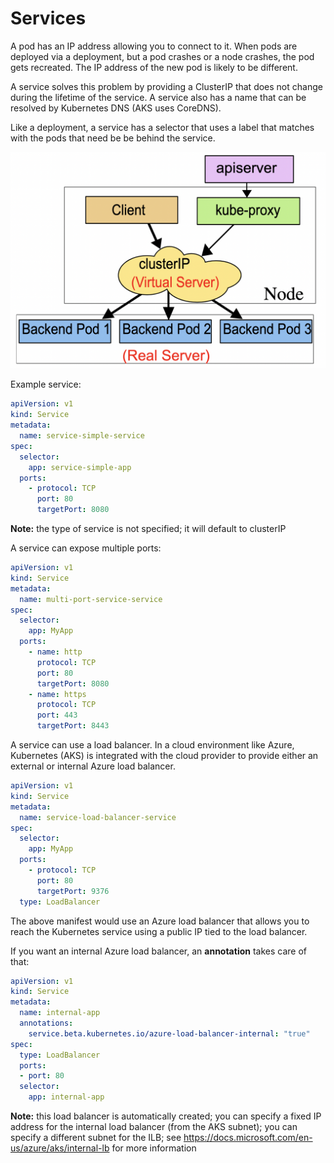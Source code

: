 # Services

A pod has an IP address allowing you to connect to it. When pods are deployed via a deployment, but a pod crashes or a node crashes, the pod gets recreated. The IP address of the new pod is likely to be different.

A service solves this problem by providing a ClusterIP that does not change during the lifetime of the service. A service also has a name that can be resolved by Kubernetes DNS (AKS uses CoreDNS).

Like a deployment, a service has a selector that uses a label that matches with the pods that need be be behind the service.

![Services](services-k8s.png)

Example service:

```yaml
apiVersion: v1
kind: Service
metadata:
  name: service-simple-service
spec:
  selector:
    app: service-simple-app
  ports:
    - protocol: TCP
      port: 80
      targetPort: 8080
```

**Note:** the type of service is not specified; it will default to clusterIP

A service can expose multiple ports:

```yaml
apiVersion: v1
kind: Service
metadata:
  name: multi-port-service-service
spec:
  selector:
    app: MyApp
  ports:
    - name: http
      protocol: TCP
      port: 80
      targetPort: 8080
    - name: https
      protocol: TCP
      port: 443
      targetPort: 8443
```

A service can use a load balancer. In a cloud environment like Azure, Kubernetes (AKS) is integrated with the cloud provider to provide either an external or internal Azure load balancer.

```yaml
apiVersion: v1
kind: Service
metadata:
  name: service-load-balancer-service
spec:
  selector:
    app: MyApp
  ports:
    - protocol: TCP
      port: 80
      targetPort: 9376
  type: LoadBalancer
```

The above manifest would use an Azure load balancer that allows you to reach the Kubernetes service using a public IP tied to the load balancer.

If you want an internal Azure load balancer, an **annotation** takes care of that:

```yaml
apiVersion: v1
kind: Service
metadata:
  name: internal-app
  annotations:
    service.beta.kubernetes.io/azure-load-balancer-internal: "true"
spec:
  type: LoadBalancer
  ports:
  - port: 80
  selector:
    app: internal-app
```

**Note:** this load balancer is automatically created; you can specify a fixed IP address for the internal load balancer (from the AKS subnet); you can specify a different subnet for the ILB; see https://docs.microsoft.com/en-us/azure/aks/internal-lb for more information


